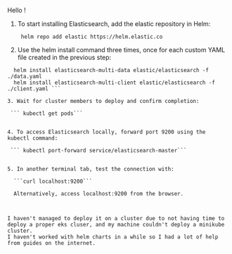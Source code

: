 Hello !

1. To start installing Elasticsearch, add the elastic repository in Helm:

   ``` helm repo add elastic https://helm.elastic.co```


2. Use the helm install command three times, once for each custom YAML file created in the previous step:

  ```  helm install elasticsearch-multi-master elastic/elasticsearch -f ./master.yaml
    helm install elasticsearch-multi-data elastic/elasticsearch -f ./data.yaml
    helm install elasticsearch-multi-client elastic/elasticsearch -f ./client.yaml ```

3. Wait for cluster members to deploy and confirm completion:

   ``` kubectl get pods```

    
4. To access Elasticsearch locally, forward port 9200 using the kubectl command:

   ``` kubectl port-forward service/elasticsearch-master```


5. In another terminal tab, test the connection with:

    ```curl localhost:9200```

    Alternatively, access localhost:9200 from the browser.



I haven't managed to deploy it on a cluster due to not having time to deploy a proper eks cluser, and my machine couldn't deploy a minikube cluster.
I haven't worked with helm charts in a while so I had a lot of help from guides on the internet.
